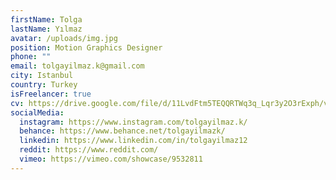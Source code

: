 ```yaml
---
firstName: Tolga
lastName: Yılmaz
avatar: /uploads/img.jpg
position: Motion Graphics Designer
phone: ""
email: tolgayilmaz.k@gmail.com
city: Istanbul
country: Turkey
isFreelancer: true
cv: https://drive.google.com/file/d/11LvdFtm5TEQQRTWq3q_Lqr3y2O3rExph/view?usp=sharing
socialMedia:
  instagram: https://www.instagram.com/tolgayilmaz.k/
  behance: https://www.behance.net/tolgayilmazk/
  linkedin: https://www.linkedin.com/in/tolgayilmaz12
  reddit: https://www.reddit.com/
  vimeo: https://vimeo.com/showcase/9532811
---
```

